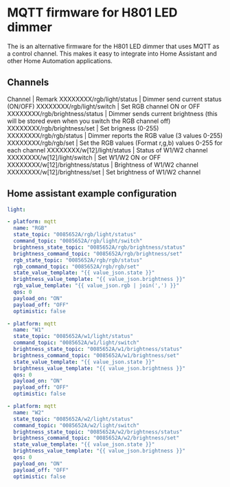 # MQTT firmware for H801 LED dimmer

The is an alternative firmware for the H801 LED dimmer that uses MQTT as a control channel. This makes it easy to integrate into Home Assistant and other Home Automation applications.

## Channels

Channel | Remark
XXXXXXXX/rgb/light/status | Dimmer send current status (ON/OFF)
XXXXXXXX/rgb/light/switch | Set RGB channel ON or OFF
XXXXXXXX/rgb/brightness/status | Dimmer sends current brightness (this will be stored even when you switch the RGB channel off)
XXXXXXXX/rgb/brightness/set | Set brigness (0-255)
XXXXXXXX/rgb/rgb/status | Dimmer reports the RGB value (3 values 0-255)
XXXXXXXX/rgb/rgb/set | Set the RGB values (Format r,g,b) values 0-255 for each channel
XXXXXXXX/w[12]/light/status | Status of W1/W2 channel
XXXXXXXX/w[12]/light/switch | Set W1/W2 ON or OFF
XXXXXXXX/w[12]/brightness/status | Brightness of W1/W2 channel
XXXXXXXX/w[12]/brightness/set | Set brightness of W1/W2 channel

## Home assistant example configuration

```yaml
light:

- platform: mqtt
  name: "RGB"
  state_topic: "0085652A/rgb/light/status"
  command_topic: "0085652A/rgb/light/switch"
  brightness_state_topic: "0085652A/rgb/brightness/status"
  brightness_command_topic: "0085652A/rgb/brightness/set"
  rgb_state_topic: "0085652A/rgb/rgb/status"
  rgb_command_topic: "0085652A/rgb/rgb/set"
  state_value_template: "{{ value_json.state }}"
  brightness_value_template: "{{ value_json.brightness }}"
  rgb_value_template: "{{ value_json.rgb | join(',') }}"
  qos: 0
  payload_on: "ON"
  payload_off: "OFF"
  optimistic: false

- platform: mqtt
  name: "W1"
  state_topic: "0085652A/w1/light/status"
  command_topic: "0085652A/w1/light/switch"
  brightness_state_topic: "0085652A/w1/brightness/status"
  brightness_command_topic: "0085652A/w1/brightness/set"
  state_value_template: "{{ value_json.state }}"
  brightness_value_template: "{{ value_json.brightness }}"
  qos: 0
  payload_on: "ON"
  payload_off: "OFF"
  optimistic: false

- platform: mqtt
  name: "W2"
  state_topic: "0085652A/w2/light/status"
  command_topic: "0085652A/w2/light/switch"
  brightness_state_topic: "0085652A/w2/brightness/status"
  brightness_command_topic: "0085652A/w2/brightness/set"
  state_value_template: "{{ value_json.state }}"
  brightness_value_template: "{{ value_json.brightness }}"
  qos: 0
  payload_on: "ON"
  payload_off: "OFF"
  optimistic: false

```


